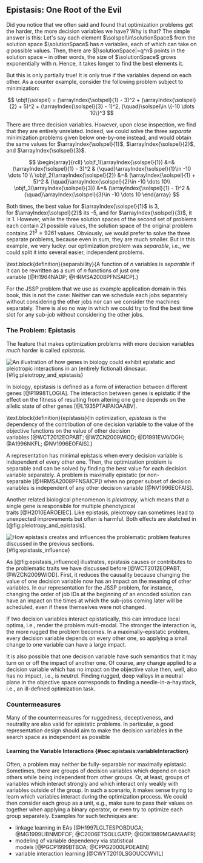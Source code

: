## Epistasis: One Root of the Evil

Did you notice that we often said and found that optimization problems get the harder, the more decision variables we have?
Why is that?
The simple answer is this:
Let's say each element $\solspel\in\solutionSpace$ from the solution space&nbsp;$\solutionSpace$ has $n$&nbsp;variables, each of which can take on $q$&nbsp;possible values.
Then, there are $|\solutionSpace|=q^n$ points in the solution space &ndash; in other words, the size of $\solutionSpace$ grows exponentially with&nbsp;$n$.
Hence, it takes longer to find the best elements it.

But this is only partially true!
It is only true if the variables depend on each other.
As a counter example, consider the following problem subject to minimization:

$$ \objf(\solspel) = (\arrayIndex{\solspel}{1} - 3)^2 + (\arrayIndex{\solspel}{2} + 5)^2 + (\arrayIndex{\solspel}{3} - 1)^2, {\quad}\solspel\in \{-10 \dots 10\}^3 $$

There are three decision variables.
However, upon close inspection, we find that they are entirely unrelated.
Indeed, we could solve the three *separate* minimization problems given below one-by-one instead, and would obtain the same values for $\arrayIndex{\solspel}{1}$, $\arrayIndex{\solspel}{2}$, and $\arrayIndex{\solspel}{3}$.

$$
\begin{array}{rcll}
\objf_1(\arrayIndex{\solspel}{1}) &=& (\arrayIndex{\solspel}{1} - 3)^2 & {\quad}\arrayIndex{\solspel}{1}\in -10 \dots 10 \\
\objf_2(\arrayIndex{\solspel}{2}) &=& (\arrayIndex{\solspel}{1} + 5)^2 & {\quad}\arrayIndex{\solspel}{2}\in -10 \dots 10\\
\objf_3(\arrayIndex{\solspel}{3}) &=& (\arrayIndex{\solspel}{1} - 1)^2 & {\quad}\arrayIndex{\solspel}{3}\in -10 \dots 10
\end{array}
$$

Both times, the best value for&nbsp;$\arrayIndex{\solspel}{1}$ is 3, for&nbsp;$\arrayIndex{\solspel}{2}$ its -5, and for&nbsp;$\arrayIndex{\solspel}{3}$, it is 1.
However, while the three solution spaces of the second set of problems each contain 21 possible values, the solution space of the original problem contains $21^3=9261$ values.
Obviously, we would prefer to solve the three separate problems, because even in sum, they are much smaller.
But in this example, we very lucky: our optimization problem was *separable*, i.e., we could split it into several easier, independent problems.

\text.block{definition}{separability}{A function of&nbsp;$n$ variables is *separable* if it can be rewritten as a sum of $n$&nbsp;functions of just one variable&nbsp;[@H1964NADP; @HRMSA2008PFNSAICP].}

For the JSSP problem that we use as example application domain in this book, this is not the case:
Neither can we schedule each jobs separately without considering the other jobs nor can we consider the machines separately.
There is also no way in which we could try to find the best time slot for any sub-job without considering the other jobs.

### The Problem: Epistasis

The feature that makes optimization problems with more decision variables *much* harder is called *epistasis*.

![An illustration of how genes in biology could exhibit epistatic and pleiotropic interactions in an (entirely fictional) dinosaur.](\relative.path{pleiotropy_and_epistasis.svgz}){#fig:pleiotropy_and_epistasis}

In biology, epistasis is defined as a form of interaction between different genes&nbsp;[@P1998TLOGIA].
The interaction between genes is epistatic if the effect on the fitness of resulting from altering one gene depends on the allelic state of other genes&nbsp;[@L1935PTAIPAIOAABV].

\text.block{definition}{epistasis}{In optimization, *epistasis* is the dependency of the contribution of one decision variable to the value of the objective functions on the value of other decision variables&nbsp;[@WCT2012EOPABT; @WZCN2009WIOD; @D1991EVAVOGH; @A1996NKFL; @NV1996EOFAIS].}

A representation has minimal epistasis when every decision variable is independent of every other one.
Then, the optimization problem is separable and can be solved by finding the best value for each decision variable separately.
A problem is maximally epistatic (or non-separable&nbsp;[@HRMSA2008PFNSAICP]) when no proper subset of decision variables is independent of any other decision variable&nbsp;[@NV1996EOFAIS].

Another related biological phenomenon is *pleiotropy*, which means that a single gene is responsible for multiple phenotypical traits&nbsp;[@H2010EAROEIEC].
Like epistasis, pleiotropy can sometimes lead to unexpected improvements but often is harmful.
Both effects are sketched in [@fig:pleiotropy_and_epistasis].

![How epistasis creates and influences the problematic problem features discussed in the previous sections.](\relative.path{epistasis_influence.svgz}){#fig:epistasis_influence}

As [@fig:epistasis_influence] illustrates, epistasis causes or contributes to the problematic traits we have discussed before&nbsp;[@WCT2012EOPABT; @WZCN2009WIOD].
First, it reduces the causality because changing the value of one decision variable now has an impact on the meaning of other variables.
In our representation for the JSSP problem, for instance, changing the order of job IDs at the beginning of an encoded solution can have an impact on the times at which the sub-jobs coming later will be scheduled, even if these themselves were not changed.

If two decision variables interact epistatically, this can introduce local optima, i.e., render the problem multi-modal.
The stronger the interaction is, the more rugged the problem becomes.
In a maximally-epistatic problem, every decision variable depends on every other one, so applying a small change to one variable can have a large impact.

It is also possible that one decision variable have such semantics that it may turn on or off the impact of another one.
Of course, any change applied to a decision variable which has no impact on the objective value then, well, also has no impact, i.e., is *neutral*.
Finding rugged, deep valleys in a neutral plane in the objective space corresponds to finding a needle-in-a-haystack, i.e., an ill-defined optimization task. 

### Countermeasures

Many of the countermeasures for ruggedness, deceptiveness, and neutrality are also valid for epistatic problems.
In particular, a good representation design should aim to make the decision variables in the search space as independent as possible

#### Learning the Variable Interactions {#sec:epistasis:variableInteraction}

Often, a problem may neither be fully-separable nor maximally epistasic.
Sometimes, there are groups of decision variables which depend on each others while being independent from other groups.
Or, at least, groups of variables which interact strongly and which interact only weakly with variables outside of the group.
In such a scenario, it makes sense trying to learn which variables interact during the optimization process.
We could then consider each group as a unit, e.g., make sure to pass their values on together when applying a binary operator, or even try to optimize each group separately.
Examples for such techniques are:

- linkage learning in EAs&nbsp;[@H1997LGLTESPOBDUGA; @MG1999LIBNMDFOF; @C2006ETSOLLGATP; @GDK1989MGAMAAFR]
- modeling of variable dependency via statistical models&nbsp;[@PGCP1999BTBOA; @CPPG2000LPDEABN]
- variable interaction learning&nbsp;[@CWYT2010LSGOUCCWVIL]
